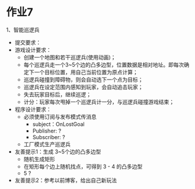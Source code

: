 # 作业7

1、智能巡逻兵

- 提交要求：
- 游戏设计要求：
  - 创建一个地图和若干巡逻兵(使用动画)；
  - 每个巡逻兵走一个3~5个边的凸多边型，位置数据是相对地址。即每次确定下一个目标位置，用自己当前位置为原点计算；
  - 巡逻兵碰撞到障碍物，则会自动选下一个点为目标；
  - 巡逻兵在设定范围内感知到玩家，会自动追击玩家；
  - 失去玩家目标后，继续巡逻；
  - 计分：玩家每次甩掉一个巡逻兵计一分，与巡逻兵碰撞游戏结束；
- 程序设计要求：
  - 必须使用订阅与发布模式传消息
    - subject：OnLostGoal
    - Publisher: ?
    - Subscriber: ?
  - 工厂模式生产巡逻兵
- 友善提示1：生成 3~5个边的凸多边型
  - 随机生成矩形
  - 在矩形每个边上随机找点，可得到 3 - 4 的凸多边型
  - 5 ?
- 友善提示2：参考以前博客，给出自己新玩法